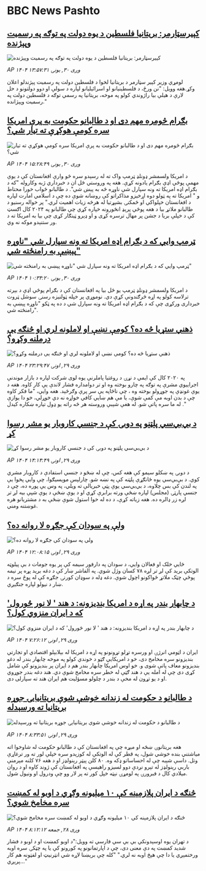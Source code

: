 # BBC News Pashto## [کېیرسټارمر: بریتانیا فلسطین د یوه دولت په توګه په رسمیت وپېژنده](https://www.bbc.com/pashto/articles/c1dqqxgd1z3o?at_medium=RSS&at_campaign=rss?at_campaign=githubrss)![کېیرسټارمر: بریتانیا فلسطین د یوه دولت په توګه په رسمیت وپېژنده](https://ichef.bbci.co.uk/ace/ws/240/cpsprodpb/9cda/live/dbc3ce20-96f2-11f0-90f2-5f87cb020b24.jpg)_AP ۱۴۰۴ وږی ۳۰, يونۍ ۱۳:۵۷:۳۱_لومړي وزیر کېیر سټارمر د بریتانيا لخوا د فلسطين دولت په رسميت پېژندلو اعلان وکړ.هغه وویل: "نن ورځ، د فلسطینیانو او اسرائيلیانو لپاره د سولې او دوو دولتونو د حل لارې د هیلې بيا راژوندي کولو په موخه، بریتانیا په رسمي توګه د فلسطین دولت په رسمیت وپېژانده."## [بګرام څومره مهم دی او د طالبانو حکومت به پرې امریکا سره کومې هوکړې ته تیار شي؟](https://www.bbc.com/pashto/articles/c179984gg1do?at_medium=RSS&at_campaign=rss?at_campaign=githubrss)![بګرام څومره مهم دی او د طالبانو حکومت به پرې امریکا سره کومې هوکړې ته تیار شي؟](https://ichef.bbci.co.uk/ace/ws/240/cpsprodpb/d5e8/live/919e7730-96f9-11f0-84c8-99de564f0440.jpg)_AP ۱۴۰۴ وږی ۳۰, يونۍ ۱۵:۲۸:۴۹_د امریکا ولسمشر ډونلډ ټرمپ واک ته له رسېدو سره څو وارې افغانستان کې د یوې مهمې پوځي اډې بګرام یادونه کړې. هغه په وروستي ځل ان د خبرداري ژبه وکاروله "که د بګرام اډه امریکا ته ونه سپارل شي ناوړه څه به پېښ شي".
د طالبانو ځواب خورا محتاط و " امریکا ته په ټولو دوه اړخیزو مذاکراتو کې روښانه شوې ده چې د اسلامي امارت لپاره د افغانستان خپلواکي او ځمکنۍ بشپړتیا له هرڅه زیات اهمیت لري." پر خواله رسنیو د طالبانو ملاتړ بیا د هغه پوځي پرېډ انځورونه خپاره کړي چې طالبانو په ۲۰۲۴ کال اګسټ کې د خپلې بریا د جشن پر مهال ترسره کړی و او ډېرو ټینګار کړی چې بیا به امریکا ته د ور ستنېدو موکه نه وي.## [ټرمپ وايي که د بګرام اډه امریکا ته ونه سپارل شي "ناوړه پېښې به رامنځته شي"](https://www.bbc.com/pashto/articles/c1edd662x3do?at_medium=RSS&at_campaign=rss?at_campaign=githubrss)![ټرمپ وايي که د بګرام اډه امریکا ته ونه سپارل شي "ناوړه پېښې به رامنځته شي"](https://ichef.bbci.co.uk/ace/ws/240/cpsprodpb/91ec/live/093a5870-9689-11f0-84c8-99de564f0440.jpg)_AP ۱۴۰۴ وږی ۳۰, يونۍ ۱۰:۳۴:۲۰_د امریکا ولسمشر ډونلډ ټرمپ یو ځل بيا په افغانستان کې د بګرام پوځي اډې د بېرته ترلاسه کولو په اړه څرګندونې کړې دي. نوموړي پر خپله ټولنيزه رسنۍ سوشل ټروت خبرداری ورکړی چې که د بګرام اډه امریکا ته ونه سپارل شي د ده په ټکو "ناوړه پېښې به رامنځته شي".## [ذهني ستړیا څه ده؟ کومې نښې او لاملونه لري او څنګه یې درملنه وکړو؟](https://www.bbc.com/pashto/articles/cly2evdjjjjo?at_medium=RSS&at_campaign=rss?at_campaign=githubrss)![ذهني ستړیا څه ده؟ کومې نښې او لاملونه لري او څنګه یې درملنه وکړو؟](https://ichef.bbci.co.uk/ace/ws/240/cpsprodpb/c3f6/live/3739af10-0b28-11f0-ac9f-c37d6fd89579.jpg)_AP ۱۴۰۴ وږی ۲۹, اونۍ ۲۳:۲۹:۴۷_په ۲۰۲۰ کال کې ایمي د نړۍ د روغتیا پاملرنې یوه لوی شرکت لپاره د بازار موندنې اجراییوي مشرې په توګه په چارو بوخته وه او تر دوامداره فشار لاندې یې کار کاوه.
هغه د یوې غونډې په جوړولو بوخته وه ، چې ناڅاپه یې سر پرې وګرځېد. هغه وايي، "ما فکر کاوه چې د بدن اوبه مې کمې شوې، یا مې هم ښايي کافي خواړه نه دي خوړلي، خو دا یوازې له ما سره پاتې شو. له هغې شېبې وروسته هر څه راته یو ډول تیاره ښکاره کیدل ."## [د بي‌بي‌سي پلټنو په دوبۍ کې د جنسي کاروبار یو مشر رسوا کړ](https://www.bbc.com/pashto/articles/cx2pj83lg3eo?at_medium=RSS&at_campaign=rss?at_campaign=githubrss)![د بي‌بي‌سي پلټنو په دوبۍ کې د جنسي کاروبار یو مشر رسوا کړ](https://ichef.bbci.co.uk/ace/ws/240/cpsprodpb/ce56/live/bffce150-949e-11f0-84c8-99de564f0440.jpg)_AP ۱۴۰۴ وږی ۲۹, اونۍ ۱۴:۱۴:۴۹_د دوبۍ په ښکلو سیمو کې هغه کس، چې له ښځو د جنسي استفادې د کاروبار مشري کوي. د بي‌بي‌سي یوه ځانګړې پلټنه کې په نښه شو.
چارلېس موېسیګوا، چې وايي پخوا یې په لندن کې بس چلاوه، د بي‌بي‌سي یوې پټې خبریالې ته ویلي، په وس یې پوره ده، چې د جنسي پارټۍ (مجلس) لپاره ښځې ورته برابرې کړي او د یوې ښځې د یوې شپې بیه لږ تر لږه زر ډالره ده. هغه زیاته کړې، د ده له خوا استول شوې ښځې به د مشتریانو هره غوښتنه ومني.## [ولې په سودان کې جګړه لا روانه ده؟](https://www.bbc.com/pashto/articles/c147g4k7vmdo?at_medium=RSS&at_campaign=rss?at_campaign=githubrss)![ولې په سودان کې جګړه لا روانه ده؟](https://ichef.bbci.co.uk/ace/ws/240/cpsprodpb/f59d/live/5da9d620-9610-11f0-90f2-5f87cb020b24.jpg)_AP ۱۴۰۴ وږی ۲۹, اونۍ ۱۲:۰۸:۱۵_ځايي خلک او فعالان وايي، د سودان په دارفور سیمه کې پر یوه جومات د بې پيلوټه الوتکې برید کې لږ تر لږه ۷۸ کسان وژل شوي.
په الفاشر ښار کې د دغه برید پړه پر نیمه پوځي چټک ملاتړ ځواکونو  اچول شوې. دغه ډله د سوډان کورنۍ جګړه کې له پوځ سره د ښار د نیولو لپاره جنګیږي.## [د چابهار بندر په اړه د امریکا بندیزونه: د هند ' لا نور ځورول'  که د ایران منزوي کول؟](https://www.bbc.com/pashto/articles/cjd1ym3838lo?at_medium=RSS&at_campaign=rss?at_campaign=githubrss)![د چابهار بندر په اړه د امریکا بندیزونه: د هند ' لا نور ځورول'  که د ایران منزوي کول؟](https://ichef.bbci.co.uk/ace/ws/240/cpsprodpb/2032/live/ceed4ac0-95f1-11f0-9cf6-cbf3e73ce2b9.jpg)_AP ۱۴۰۴ وږی ۲۹, اونۍ ۷:۲۶:۱۲_ایران د اټومي انرژۍ او ورسره تړلو تړونونو په اړه د امریکا له بېلابېلو اقتصادي او تجارتي بندیزونو سره مخامخ دی، خو د امریکايي ګټو د خوندي کولو په موخه چابهار بندر له دغو بندیزونو معاف پاتې شوی و.
خو اوس امریکا چابهار بندر هم د ایران پر بندیزونو کې شامل کړی دی چې له امله یې د هند ګټې له خطر سره مخامخ شوې دي.
هند دغه بندر جوړوي او د یو تړون له مخې د بندر د چلولو مسؤلیت هم ایران هند ته سپارلی دی.## [د طالبانو د حکومت له زندانه خوشې شوې بریتانیایۍ جوړه بریتانیا ته ورسېدله](https://www.bbc.com/pashto/articles/cder3w57pdgo?at_medium=RSS&at_campaign=rss?at_campaign=githubrss)![د طالبانو د حکومت له زندانه خوشې شوې بریتانیایۍ جوړه بریتانیا ته ورسېدله](https://ichef.bbci.co.uk/ace/ws/240/cpsprodpb/dee5/live/b67750f0-95fe-11f0-9cf6-cbf3e73ce2b9.jpg)_AP ۱۴۰۴ وږی ۲۹, اونۍ ۸:۳۳:۵۱_هغه بریتانوۍ ښځه او مېړه چې په افغانستان کې د طالبانو حکومت له شاوخوا اته میاشتني بنده خوشي شول، په قطر کې له الوتکې له کوزېدو سره خپلې لور ته ور ترغاړې وتل. داسې شېبه چې له احساساتو ډکه وه.
۸۰ کلن پيټر رېنولډز او د هغه ۷۶ کلنه مېرمنې باربي رېنولډز له تېرو نږدې دوو لسیزو راهیسې په افغانستان کې ژوند کاوه او د روان میلادي کال د فبرورۍ په لومړۍ نېټه خپل کور ته پر لار وو چې  ودرول او ونیول شول.## [ څنګه د ایران پلازمېنه کې ۱۰ میلیونه وګړي د اوبو له کمښت سره مخامخ شوي؟](https://www.bbc.com/pashto/articles/c2ejz38l109o?at_medium=RSS&at_campaign=rss?at_campaign=githubrss)![ څنګه د ایران پلازمېنه کې ۱۰ میلیونه وګړي د اوبو له کمښت سره مخامخ شوي؟](https://ichef.bbci.co.uk/ace/ws/240/cpsprodpb/6181/live/df2cf160-93df-11f0-b391-6936825093bd.jpg)_AP ۱۴۰۴ وږی ۲۸, جمعه ۸:۱۲:۱۲_د تهران یوه اوسېدونکي بي بي سي فارسي ته وویل:"د اوبو کمښت او د اوبو د فشار شدید کمښت په دې معنی دی، چې د اپارتمانونو په کورونو کې یا په چټکۍ سره اوبه ورختمېږي یا دا چې هېڅ اوبه نه لري."
"کله چې برېښنا لاړه شي انټرنیټ او لفټونه هم کار پرېږي..."